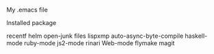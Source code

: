My .emacs file

Installed package

recentf
helm
open-junk files
lispxmp
auto-async-byte-compile
haskell-mode
ruby-mode
js2-mode
rinari
Web-mode
flymake
magit
